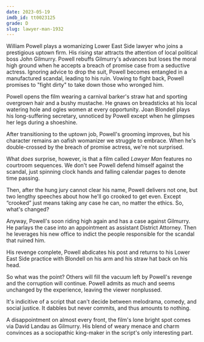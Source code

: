 ```yaml
---
date: 2023-05-19
imdb_id: tt0023125
grade: D
slug: lawyer-man-1932
---
```


William Powell plays a womanizing Lower East Side lawyer who joins a prestigious uptown firm. His rising star attracts the attention of local political boss John Gilmurry. Powell rebuffs Gilmurry's advances but loses the moral high ground when he accepts a breach of promise case from a seductive actress. Ignoring advice to drop the suit, Powell becomes entangled in a manufactured scandal, leading to his ruin. Vowing to fight back, Powell promises to "fight dirty" to take down those who wronged him.

<!-- end -->

Powell opens the film wearing a carnival barker's straw hat and sporting overgrown hair and a bushy mustache. He gnaws on breadsticks at his local watering hole and ogles women at every opportunity. Joan Blondell plays his long-suffering secretary, unnoticed by Powell except when he glimpses her legs during a shoeshine.

After transitioning to the uptown job, Powell's grooming improves, but his character remains an oafish womanizer we struggle to embrace. When he's double-crossed by the breach of promise actress, we're not surprised.

What _does_ surprise, however, is that a film called _Lawyer Man_ features no courtroom sequences. We don't see Powell defend himself against the scandal, just spinning clock hands and falling calendar pages to denote time passing.

Then, after the hung jury cannot clear his name, Powell delivers not one, but two lengthy speeches about how he'll go crooked to get even. Except “crooked” just means taking any case he can, no matter the ethics. So, what's changed?

Anyway, Powell's soon riding high again and has a case against Gilmurry. He parlays the case into an appointment as assistant District Attorney. Then he leverages his new office to indict the people responsible for the scandal that ruined him.

His revenge complete, Powell abdicates his post and returns to his Lower East Side practice with Blondell on his arm and his straw hat back on his head.

So what was the point? Others will fill the vacuum left by Powell's revenge and the corruption will continue. Powell admits as much and seems unchanged by the experience, leaving the viewer nonplussed.

It's indicitive of a script that can't decide between melodrama, comedy, and social justice. It dabbles but never commits, and thus amounts to nothing.

A disappointment on almost every front, the film's lone bright spot comes via David Landau as Gilmurry. His blend of weary menace and charm convinces as a sociopathic king-maker in the script's only interesting part.
